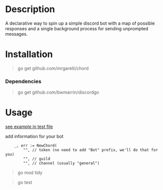 # Description

A declarative way to spin up a simple discord bot with a map of possible responses and a single background process for sending unprompted messages.

# Installation
> go get github.com/mrgarelli/chord

### Dependencies
> go get github.com/bwmarrin/discordgo

# Usage
[see example in test file](https://github.com/mrgarelli/chord/blob/master/chord_test.go)

add information for your bot
```
	_, err := NewChord(
		"", // token (no need to add "Bot" prefix, we'll do that for you)
		"", // guild
		"", // channel (usually "general")
```

> go mod tidy

> go test
